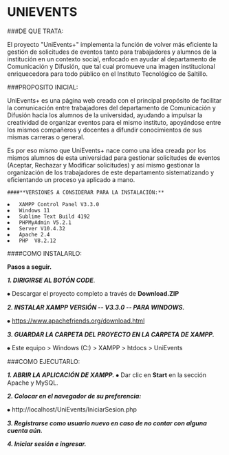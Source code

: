 # UNIEVENTS 

###DE QUE TRATA:

El proyecto "UniEvents+" implementa la función de volver más eficiente la gestión de solicitudes de eventos tanto para trabajadores y alumnos de la institución en un contexto social, enfocado en ayudar al departamento de Comunicación y Difusión, que tal cual promueve una imagen institucional enriquecedora para todo público en el Instituto Tecnológico de Saltillo.


###PROPOSITO INICIAL:

UniEvents+ es una página web creada con el principal propósito de facilitar la comunicación entre trabajadores del departamento de Comunicación y Difusión hacia los alumnos de la universidad, ayudando a impulsar la creatividad de organizar eventos para el mismo instituto, apoyándose entre los mismos compañeros y docentes a difundir conocimientos de sus mismas carreras o general.

Es por eso mismo que UniEvents+ nace como una idea creada por los mismos alumnos de esta universidad para gestionar solicitudes de eventos (Aceptar, Rechazar y Modificar solicitudes) y así mismo gestionar la organización de los trabajadores de este departamento sistematizando y eficientando un proceso ya aplicado a mano.
```
####**VERSIONES A CONSIDERAR PARA LA INSTALACIÓN:**

⦁	XAMPP Control Panel V3.3.0
⦁	Windows 11
⦁	Sublime Text Build 4192
⦁	PHPMyAdmin V5.2.1
⦁	Server V10.4.32
⦁	Apache 2.4
⦁	PHP  V8.2.12

```

####COMO INSTALARLO:

**Pasos a seguir.**

***1. DIRIGIRSE AL BOTÓN CODE***.

⦁	Descargar el proyecto completo a través de **Download.ZIP**

***2. INSTALAR XAMPP VERSIÓN -- V3.3.0  -- PARA WINDOWS.***

⦁ https://www.apachefriends.org/download.html

***3. GUARDAR LA CARPETA DEL PROYECTO EN LA CARPETA DE XAMPP.***

⦁	Este equipo > Windows (C:) > XAMPP > htdocs > UniEvents

###COMO EJECUTARLO:

***1.	ABRIR LA APLICACIÓN DE XAMPP.***
⦁	Dar clic en **Start** en la sección Apache y MySQL.

***2. Colocar en el navegador de su preferencia:***

⦁ http://localhost/UniEvents/IniciarSesion.php

***3. Registrarse como usuario nuevo en caso de no contar con alguna cuenta aún.***

***4. Iniciar sesión e ingresar.***
